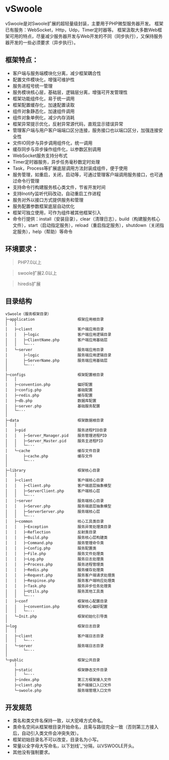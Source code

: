 # vSwoole
vSwoole是对Swoole扩展的超轻量级封装，主要用于PHP微型服务器开发。
框架已有服务：WebSocket，Http，Udp，Timer定时器等。
框架汲取大多数Web框架可用的特点，尽量减少服务器开发与Web开发的不同（同步执行），又保持服务器开发的一些必须要求（异步执行）。

## 框架特点：
+ 客户端与服务端模块化分离，减少框架耦合性
+ 配置文件模块化，增强可维护性
+ 服务进程号统一管理
+ 服务模块核心层，基础层，逻辑层分离，增强可开发管理性
+ 框架功能组件化，易于统一调用
+ 框架配置缓存化，加速配置读取
+ 组件对象静态化，加速组件调用
+ 组件对象单例化，减少内存消耗
+ 框架异常提示优化，反射异常源代码，直观显示错误异常
+ 管理客户端与用户客户端端口区分连接，服务接口也以端口区分，加强连接安全性
+ 文件IO同步与异步调用组件化，统一调用
+ 缓存同步与异步操作组件化，以参数区别调用
+ WebSocket服务支持分布式
+ Timer定时器服务，异步任务毫秒数定时处理
+ Task，Process等扩展底层调用方法封装成组件，便于使用
+ 服务管理，如重启，关闭，启动等，可通过管理客户端调用服务接口，也可通过命令行管理
+ 支持命令行构建服务核心类文件，节省开发时间
+ 支持Inotify监听代码改动，自动重启工作进程
+ 服务对外以接口方式提供服务和管理
+ 服务配置参数框架底层自动优化
+ 框架可独立使用，可作为组件被其他框架引入
+ 命令行提供：install（安装目录），clear（清理日志），build（构建服务核心文件），start（启动指定服务），reload（重启指定服务），shutdown（关闭指定服务），help（帮助）等命令

## 环境要求：
> PHP7.0以上

> swoole扩展2.0以上

> hiredis扩展

## 目录结构

~~~
vSwoole（服务框架目录）
├─application                   框架应用根目录
│   │
│   ├─client                    客户端应用目录
│   │   ├─logic                 客户端应用逻辑目录
│   │   ├─ClientName.php        客户端应用基础层
│   │   └─···              
│   └─server                    服务端应用目录
│       ├─logic                 服务端应用逻辑目录
│       ├─ServerName.php        服务端应用基础层
│       └─···              
│
├─configs                       框架配置根目录
│   │ 
│   ├─convention.php            偏好配置
│   ├─config.php                基础配置
│   ├─redis.php                 缓存配置
│   ├─db.php                    数据库配置
│   ├─server.php                基础服务配置
│   └─···                       
│
├─data                          框架数据根目录
│   │ 
│   ├─pid                       服务进程PID目录
│   │   ├─Server_Manager.pid    服务管理进程PID
│   │   ├─Server_Master.pid     服务主进程PID
│   │   └─···                   
│   └─cache                     缓存文件目录
│       ├─cache.php             缓存文件
│       └─···
│       
├─library                       框架核心目录
│   │
│   ├─client                    客户端核心目录
│   │   ├─Client.php            客户端底层抽象模型
│   │   ├─ServerClient.php      客户端核心层
│   │   └─···
│   │─server                    服务端核心目录
│   │   ├─Server.php            服务端底层抽象模型
│   │   ├─ServerServer.php      服务端核心层
│   │   └─···
│   ├─common                    核心工具类目录
│   │   ├─Exception             服务异常处理类目录
│   │   ├─Reflection            反射类目录
│   │   ├─Build.php             服务核心层构建类
│   │   ├─Command.php           服务管理命令类
│   │   ├─Config.php            服务配置类  
│   │   ├─File.php              服务文件处理类
│   │   ├─Log.php               服务日志处理类
│   │   ├─Process.php           服务进程管理类
│   │   ├─Redis.php             服务缓存处理类
│   │   ├─Request.php           服务客户端请求处理类
│   │   ├─Respinse.php          服务客户端响应处理类
│   │   ├─Task.php              服务异步任务处理类
│   │   ├─Utils.php             服务其他工具类
│   │   └─···
│   ├─conf                      框架核心配置目录
│   │   ├─convention.php        框架核心偏好配置
│   │   └─···
│   └─Init.php                  框架初始化引导类
│
├─log                           框架日志目录
│   │   
│   ├─client                    客户端日志目录                    
│   │   └─···
│   └─server                    服务端日志目录
│       └─···
│                         
└─public                        框架公共目录
    │
    ├─static                    框架静态文件目录
    │   └─···
    ├─index.php                 第三方框架接入文件
    ├─client.php                客户端接口入口文件
    └─swoole.php                服务端管理入口文件
~~~

## 开发规范
* 类名和类文件名保持一致，以大驼峰方式命名。
* 类命名空间从框架根目录开始命名，且需与路径完全一致（否则第三方接入后，自动引入类文件会冲突失效）。
* 框架初始目录名不可以改变，目录名为小写。
* 常量以全字母大写命名，以下划线'_'分隔，以VSWOOLE开头。
* 其他没有强制要求。